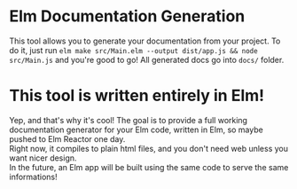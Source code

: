 # Elm Documentation Generation

This tool allows you to generate your documentation from your project. To do it, just run `elm make src/Main.elm --output dist/app.js && node src/Main.js` and you're good to go! All generated docs go into `docs/` folder.

# This tool is written entirely in Elm!

Yep, and that's why it's cool! The goal is to provide a full working documentation generator for your Elm code, written in Elm, so maybe pushed to Elm Reactor one day.  
Right now, it compiles to plain html files, and you don't need web unless you want nicer design.  
In the future, an Elm app will be built using the same code to serve the same informations!
